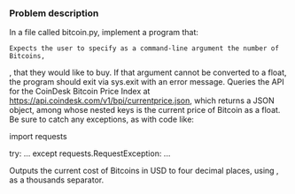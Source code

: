 ### Problem description

In a file called bitcoin.py, implement a program that:

    Expects the user to specify as a command-line argument the number of Bitcoins,

, that they would like to buy. If that argument cannot be converted to a float, the program should exit via sys.exit with an error message.
Queries the API for the CoinDesk Bitcoin Price Index at https://api.coindesk.com/v1/bpi/currentprice.json, which returns a JSON object, among whose nested keys is the current price of Bitcoin as a float. Be sure to catch any exceptions, as with code like:

import requests

try:
...
except requests.RequestException:
...

Outputs the current cost of
Bitcoins in USD to four decimal places, using , as a thousands separator.
